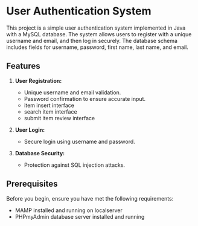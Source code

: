 # User Authentication System

This project is a simple user authentication system implemented in Java with a MySQL database. The system allows users to register with a unique username and email, and then log in securely. The database schema includes fields for username, password, first name, last name, and email.

## Features

1. **User Registration:**
   - Unique username and email validation.
   - Password confirmation to ensure accurate input.
   - item insert interface
   - search item interface
   - submit item review interface

2. **User Login:**
   - Secure login using username and password.

3. **Database Security:**
   - Protection against SQL injection attacks.

## Prerequisites

Before you begin, ensure you have met the following requirements:

- MAMP installed and running on localserver
- PHPmyAdmin database server installed and running

